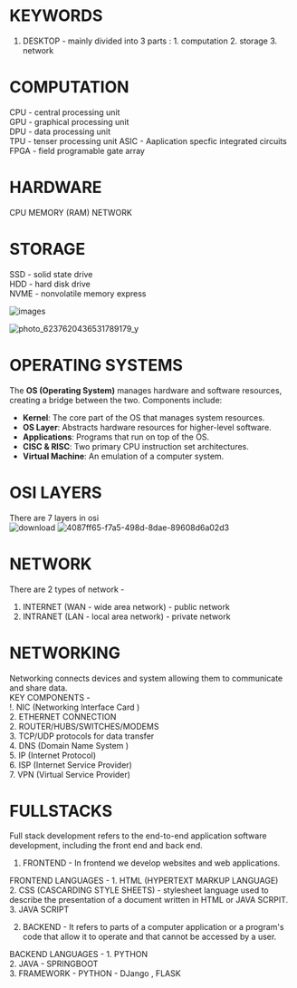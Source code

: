 # KEYWORDS
1. DESKTOP - mainly divided into 3 parts : 1. computation 2. storage 3. network

# COMPUTATION 
 CPU - central processing unit  
 GPU - graphical processing unit  
 DPU - data processing unit  
 TPU - tenser processing unit
 ASIC - Aaplication specfic integrated circuits
 FPGA - field programable gate array 

 # HARDWARE 
 CPU
 MEMORY (RAM)
 NETWORK

 # STORAGE 
 SSD - solid state drive                                       
 HDD - hard disk drive                                          
 NVME - nonvolatile memory express 

![images](https://github.com/user-attachments/assets/dcb7aff3-e0ae-4ff2-bc66-915fd99fd857)

![photo_6237620436531789179_y](https://github.com/user-attachments/assets/dc857130-2353-4c16-8af0-4a2207d2f5ba)

 

 # OPERATING SYSTEMS
 
The **OS (Operating System)** manages hardware and software resources, creating a bridge between the two. Components include:
- **Kernel**: The core part of the OS that manages system resources.
- **OS Layer**: Abstracts hardware resources for higher-level software.
- **Applications**: Programs that run on top of the OS.
- **CISC & RISC**: Two primary CPU instruction set architectures.
- **Virtual Machine**: An emulation of a computer system.

 # OSI LAYERS
 There are 7 layers in osi                                                                                                   
 ![download](https://github.com/user-attachments/assets/483709b1-a4ee-4aa1-9203-d6cb40de4b19)
![4087ff65-f7a5-498d-8dae-89608d6a02d3](https://github.com/user-attachments/assets/0c338f22-55ab-414c-88df-b5b09aa4f542)

 # NETWORK 
 There are 2 types of network -                      
 1. INTERNET (WAN - wide area network) - public network
 2. INTRANET (LAN - local area network) - private network

# NETWORKING 
Networking connects devices and system allowing them to communicate and share data.                    
KEY COMPONENTS -                  
!. NIC (Networking Interface Card )            
2. ETHERNET CONNECTION                
2. ROUTER/HUBS/SWITCHES/MODEMS                            
3. TCP/UDP protocols for data transfer            
4. DNS (Domain Name System )              
5. IP (Internet Protocol)              
6. ISP (Internet Service Provider)             
7. VPN (Virtual Service Provider)             


 # FULLSTACKS                                                     
 Full stack development refers to the end-to-end application software development, including the front end and back end.

 1. FRONTEND - In frontend we develop websites and web applications.

 FRONTEND LANGUAGES -                                                                                                                                                                       1. HTML (HYPERTEXT MARKUP LANGUAGE)                                              
                      2. CSS (CASCARDING STYLE SHEETS) - stylesheet language used to describe the presentation of a document written in HTML or JAVA SCRPIT.                                                                                                    3. JAVA SCRIPT                                            
                      
 2. BACKEND - It refers to parts of a computer application or a program's code that allow it to operate and that cannot be accessed by a user.

 BACKEND LANGUAGES - 1. PYTHON    
                     2. JAVA - SPRINGBOOT    
                     3. FRAMEWORK - PYTHON - DJango , FLASK 
 
   
    
 
